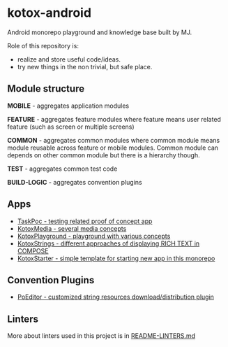 # kotox-android

Android monorepo playground and knowledge base built by MJ.   
  
  
Role of this repository is:  
- realize and store useful code/ideas.
- try new things in the non trivial, but safe place.
  
 
## Module structure

**MOBILE** - aggregates application modules  

**FEATURE** - aggregates feature modules where feature means user related feature (such as screen or multiple screens)  

**COMMON** - aggregates common modules where common module means module reusable across feature or mobile modules. Common module can depends on other common
module but there is a hierarchy though.  

**TEST** - aggregates common test code  

**BUILD-LOGIC** - aggregates convention plugins
  

## Apps

* [TaskPoc - testing related proof of concept app](./mobile/kotox-poc-task/README.md)  
* [KotoxMedia - several media concepts](./mobile/kotox-media/README.md)  
* [KotoxPlayground - playground with various concepts](./mobile/kotox-playground/README-PLAYGROUND.md)  
* [KotoxStrings - different approaches of displaying RICH TEXT in COMPOSE](./mobile/kotox-strings/README.md)  
* [KotoxStarter - simple template for starting new app in this monorepo](./mobile/kotox-starter/README.md)  
  
## Convention Plugins
  
* [PoEditor - customized string resources download/distribution plugin](./build-logic/README-POEDITOR.md)  


## Linters  
More about linters used in this project is in [README-LINTERS.md](./README-LINTERS.md)  

